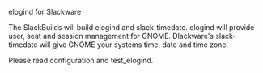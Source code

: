elogind for Slackware

The SlackBuilds will build elogind and slack-timedate. elogind will
provide user, seat and session management for GNOME. Dlackware's
slack-timedate will give GNOME your systems time, date and time zone.

Please read configuration and test_elogind.
